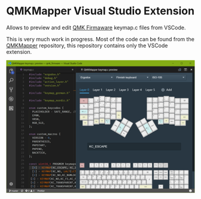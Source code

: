 # QMKMapper Visual Studio Extension

Allows to preview and edit [QMK Firmaware](https://github.com/qmk/qmk_firmware) keymap.c files from VSCode.

This is very much work in progress. Most of the code can be found from the [QMKMapper](https://github.com/Ciantic/qmkmapper) repository, this repository contains only the VSCode extension.

![Screenshot of the QMKMapper in action](/images/preview.png?raw=true "Screenshot of the extension within VSCode")